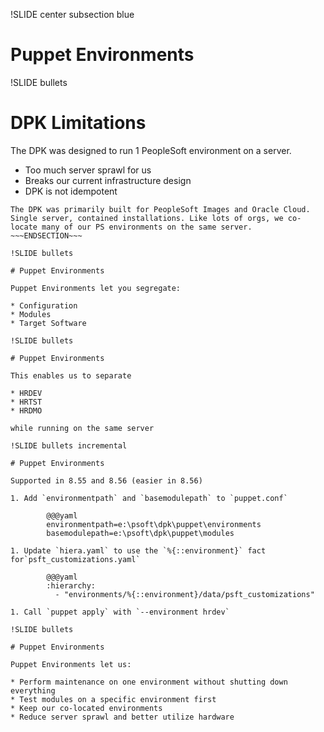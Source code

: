 !SLIDE center subsection blue

# Puppet Environments

!SLIDE bullets

# DPK Limitations

The DPK was designed to run 1 PeopleSoft environment on a server.

* Too much server sprawl for us
* Breaks our current infrastructure design
* DPK is not idempotent

~~~SECTION:notes~~~
The DPK was primarily built for PeopleSoft Images and Oracle Cloud. Single server, contained installations. Like lots of orgs, we co-locate many of our PS environments on the same server.
~~~ENDSECTION~~~

!SLIDE bullets

# Puppet Environments

Puppet Environments let you segregate:

* Configuration
* Modules
* Target Software

!SLIDE bullets

# Puppet Environments

This enables us to separate

* HRDEV
* HRTST
* HRDMO

while running on the same server

!SLIDE bullets incremental

# Puppet Environments

Supported in 8.55 and 8.56 (easier in 8.56)

1. Add `environmentpath` and `basemodulepath` to `puppet.conf`

        @@@yaml
        environmentpath=e:\psoft\dpk\puppet\environments
        basemodulepath=e:\psoft\dpk\puppet\modules

1. Update `hiera.yaml` to use the `%{::environment}` fact for`psft_customizations.yaml`

        @@@yaml
        :hierarchy:
          - "environments/%{::environment}/data/psft_customizations"

1. Call `puppet apply` with `--environment hrdev`

!SLIDE bullets

# Puppet Environments

Puppet Environments let us:

* Perform maintenance on one environment without shutting down everything
* Test modules on a specific environment first
* Keep our co-located environments
* Reduce server sprawl and better utilize hardware

